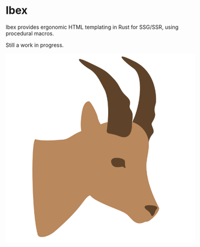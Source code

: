 # Ibex

Ibex provides ergonomic HTML templating in Rust for SSG/SSR, using procedural macros.

Still a work in progress.

![svg design of an ibex](./ibex.png)

